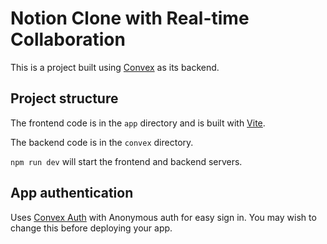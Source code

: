 # Notion Clone with Real-time Collaboration
  
This is a project built using [Convex](https://convex.dev) as its backend.
    
## Project structure
  
The frontend code is in the `app` directory and is built with [Vite](https://vitejs.dev/).
  
The backend code is in the `convex` directory.
  
`npm run dev` will start the frontend and backend servers.

## App authentication

Uses [Convex Auth](https://auth.convex.dev/) with Anonymous auth for easy sign in. You may wish to change this before deploying your app.

